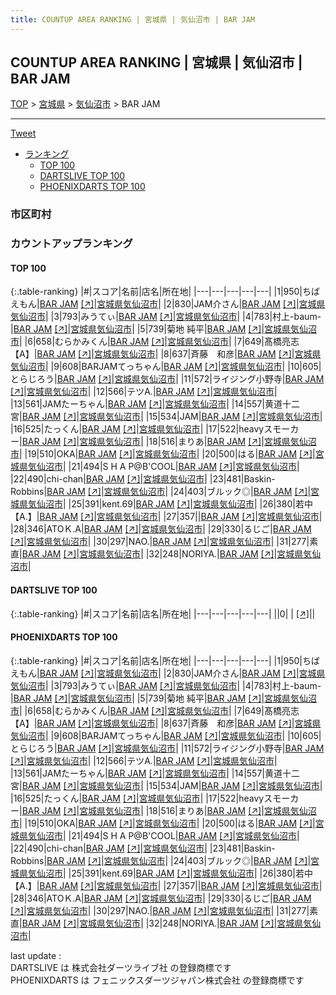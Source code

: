 ```yaml
---
title: COUNTUP AREA RANKING | 宮城県 | 気仙沼市 | BAR JAM
---
```

## COUNTUP AREA RANKING | 宮城県 | 気仙沼市 | BAR JAM

[TOP](/darts/rank/) > [宮城県](/darts/rank/宮城県/) > [気仙沼市](/darts/rank/宮城県/気仙沼市/) > BAR JAM

___

<a href="https://twitter.com/share?ref_src=twsrc%5Etfw" data-text="COUNTUP AREA RANKING | 宮城県気仙沼市BAR JAM" class="twitter-share-button" data-hashtags="DARTSLIVE,PHOENIXDARTS,darts,ダーツ" data-show-count="false">Tweet</a>

* [ランキング](#カウントアップランキング)
    * [TOP 100](#top-100)
    * [DARTSLIVE TOP 100](#dartslive-top-100)
    * [PHOENIXDARTS TOP 100](#phoenixdarts-top-100)

### 市区町村

<ul>

</ul>

### カウントアップランキング

#### TOP 100



{:.table-ranking}
|#|スコア|名前|店名|所在地|
|---|---|---|---|---|
|1|950|<span class="rank-name-pd">ちばえもん</span>|<a href="/darts/rank/shops/88273.html">BAR JAM</a> <a href="https://vs.phoenixdarts.com/jp/shop/shopDetailInfo/s_88273?s_seq=88273">[↗]</a>|<a href="/darts/rank/宮城県/気仙沼市">宮城県気仙沼市</a>|
|2|830|<span class="rank-name-pd">JAM介さん</span>|<a href="/darts/rank/shops/88273.html">BAR JAM</a> <a href="https://vs.phoenixdarts.com/jp/shop/shopDetailInfo/s_88273?s_seq=88273">[↗]</a>|<a href="/darts/rank/宮城県/気仙沼市">宮城県気仙沼市</a>|
|3|793|<span class="rank-name-pd">みうてぃ</span>|<a href="/darts/rank/shops/88273.html">BAR JAM</a> <a href="https://vs.phoenixdarts.com/jp/shop/shopDetailInfo/s_88273?s_seq=88273">[↗]</a>|<a href="/darts/rank/宮城県/気仙沼市">宮城県気仙沼市</a>|
|4|783|<span class="rank-name-pd">村上-baum-</span>|<a href="/darts/rank/shops/88273.html">BAR JAM</a> <a href="https://vs.phoenixdarts.com/jp/shop/shopDetailInfo/s_88273?s_seq=88273">[↗]</a>|<a href="/darts/rank/宮城県/気仙沼市">宮城県気仙沼市</a>|
|5|739|<span class="rank-name-pd"><span class="pro-icon-pd"></span>菊地 純平</span>|<a href="/darts/rank/shops/88273.html">BAR JAM</a> <a href="https://vs.phoenixdarts.com/jp/shop/shopDetailInfo/s_88273?s_seq=88273">[↗]</a>|<a href="/darts/rank/宮城県/気仙沼市">宮城県気仙沼市</a>|
|6|658|<span class="rank-name-pd">むらかみくん</span>|<a href="/darts/rank/shops/88273.html">BAR JAM</a> <a href="https://vs.phoenixdarts.com/jp/shop/shopDetailInfo/s_88273?s_seq=88273">[↗]</a>|<a href="/darts/rank/宮城県/気仙沼市">宮城県気仙沼市</a>|
|7|649|<span class="rank-name-pd">髙橋亮志【A】</span>|<a href="/darts/rank/shops/88273.html">BAR JAM</a> <a href="https://vs.phoenixdarts.com/jp/shop/shopDetailInfo/s_88273?s_seq=88273">[↗]</a>|<a href="/darts/rank/宮城県/気仙沼市">宮城県気仙沼市</a>|
|8|637|<span class="rank-name-pd">斉藤　和彦</span>|<a href="/darts/rank/shops/88273.html">BAR JAM</a> <a href="https://vs.phoenixdarts.com/jp/shop/shopDetailInfo/s_88273?s_seq=88273">[↗]</a>|<a href="/darts/rank/宮城県/気仙沼市">宮城県気仙沼市</a>|
|9|608|<span class="rank-name-pd">BARJAMてっちゃん</span>|<a href="/darts/rank/shops/88273.html">BAR JAM</a> <a href="https://vs.phoenixdarts.com/jp/shop/shopDetailInfo/s_88273?s_seq=88273">[↗]</a>|<a href="/darts/rank/宮城県/気仙沼市">宮城県気仙沼市</a>|
|10|605|<span class="rank-name-pd">とらじろう</span>|<a href="/darts/rank/shops/88273.html">BAR JAM</a> <a href="https://vs.phoenixdarts.com/jp/shop/shopDetailInfo/s_88273?s_seq=88273">[↗]</a>|<a href="/darts/rank/宮城県/気仙沼市">宮城県気仙沼市</a>|
|11|572|<span class="rank-name-pd">ライジング小野寺</span>|<a href="/darts/rank/shops/88273.html">BAR JAM</a> <a href="https://vs.phoenixdarts.com/jp/shop/shopDetailInfo/s_88273?s_seq=88273">[↗]</a>|<a href="/darts/rank/宮城県/気仙沼市">宮城県気仙沼市</a>|
|12|566|<span class="rank-name-pd">テツA.</span>|<a href="/darts/rank/shops/88273.html">BAR JAM</a> <a href="https://vs.phoenixdarts.com/jp/shop/shopDetailInfo/s_88273?s_seq=88273">[↗]</a>|<a href="/darts/rank/宮城県/気仙沼市">宮城県気仙沼市</a>|
|13|561|<span class="rank-name-pd">JAMたーちゃん</span>|<a href="/darts/rank/shops/88273.html">BAR JAM</a> <a href="https://vs.phoenixdarts.com/jp/shop/shopDetailInfo/s_88273?s_seq=88273">[↗]</a>|<a href="/darts/rank/宮城県/気仙沼市">宮城県気仙沼市</a>|
|14|557|<span class="rank-name-pd">黄道十二宮</span>|<a href="/darts/rank/shops/88273.html">BAR JAM</a> <a href="https://vs.phoenixdarts.com/jp/shop/shopDetailInfo/s_88273?s_seq=88273">[↗]</a>|<a href="/darts/rank/宮城県/気仙沼市">宮城県気仙沼市</a>|
|15|534|<span class="rank-name-pd">JAM</span>|<a href="/darts/rank/shops/88273.html">BAR JAM</a> <a href="https://vs.phoenixdarts.com/jp/shop/shopDetailInfo/s_88273?s_seq=88273">[↗]</a>|<a href="/darts/rank/宮城県/気仙沼市">宮城県気仙沼市</a>|
|16|525|<span class="rank-name-pd">たっくん</span>|<a href="/darts/rank/shops/88273.html">BAR JAM</a> <a href="https://vs.phoenixdarts.com/jp/shop/shopDetailInfo/s_88273?s_seq=88273">[↗]</a>|<a href="/darts/rank/宮城県/気仙沼市">宮城県気仙沼市</a>|
|17|522|<span class="rank-name-pd">heavyスモーカー</span>|<a href="/darts/rank/shops/88273.html">BAR JAM</a> <a href="https://vs.phoenixdarts.com/jp/shop/shopDetailInfo/s_88273?s_seq=88273">[↗]</a>|<a href="/darts/rank/宮城県/気仙沼市">宮城県気仙沼市</a>|
|18|516|<span class="rank-name-pd">まりあ</span>|<a href="/darts/rank/shops/88273.html">BAR JAM</a> <a href="https://vs.phoenixdarts.com/jp/shop/shopDetailInfo/s_88273?s_seq=88273">[↗]</a>|<a href="/darts/rank/宮城県/気仙沼市">宮城県気仙沼市</a>|
|19|510|<span class="rank-name-pd">OKA</span>|<a href="/darts/rank/shops/88273.html">BAR JAM</a> <a href="https://vs.phoenixdarts.com/jp/shop/shopDetailInfo/s_88273?s_seq=88273">[↗]</a>|<a href="/darts/rank/宮城県/気仙沼市">宮城県気仙沼市</a>|
|20|500|<span class="rank-name-pd">はる</span>|<a href="/darts/rank/shops/88273.html">BAR JAM</a> <a href="https://vs.phoenixdarts.com/jp/shop/shopDetailInfo/s_88273?s_seq=88273">[↗]</a>|<a href="/darts/rank/宮城県/気仙沼市">宮城県気仙沼市</a>|
|21|494|<span class="rank-name-pd">S H A P@B&#x27;COOL</span>|<a href="/darts/rank/shops/88273.html">BAR JAM</a> <a href="https://vs.phoenixdarts.com/jp/shop/shopDetailInfo/s_88273?s_seq=88273">[↗]</a>|<a href="/darts/rank/宮城県/気仙沼市">宮城県気仙沼市</a>|
|22|490|<span class="rank-name-pd">chi-chan</span>|<a href="/darts/rank/shops/88273.html">BAR JAM</a> <a href="https://vs.phoenixdarts.com/jp/shop/shopDetailInfo/s_88273?s_seq=88273">[↗]</a>|<a href="/darts/rank/宮城県/気仙沼市">宮城県気仙沼市</a>|
|23|481|<span class="rank-name-pd">Baskin-Robbins</span>|<a href="/darts/rank/shops/88273.html">BAR JAM</a> <a href="https://vs.phoenixdarts.com/jp/shop/shopDetailInfo/s_88273?s_seq=88273">[↗]</a>|<a href="/darts/rank/宮城県/気仙沼市">宮城県気仙沼市</a>|
|24|403|<span class="rank-name-pd">ブルック◎</span>|<a href="/darts/rank/shops/88273.html">BAR JAM</a> <a href="https://vs.phoenixdarts.com/jp/shop/shopDetailInfo/s_88273?s_seq=88273">[↗]</a>|<a href="/darts/rank/宮城県/気仙沼市">宮城県気仙沼市</a>|
|25|391|<span class="rank-name-pd">kent.69</span>|<a href="/darts/rank/shops/88273.html">BAR JAM</a> <a href="https://vs.phoenixdarts.com/jp/shop/shopDetailInfo/s_88273?s_seq=88273">[↗]</a>|<a href="/darts/rank/宮城県/気仙沼市">宮城県気仙沼市</a>|
|26|380|<span class="rank-name-pd">若中【A.】</span>|<a href="/darts/rank/shops/88273.html">BAR JAM</a> <a href="https://vs.phoenixdarts.com/jp/shop/shopDetailInfo/s_88273?s_seq=88273">[↗]</a>|<a href="/darts/rank/宮城県/気仙沼市">宮城県気仙沼市</a>|
|27|357|<span class="rank-name-pd"></span>|<a href="/darts/rank/shops/88273.html">BAR JAM</a> <a href="https://vs.phoenixdarts.com/jp/shop/shopDetailInfo/s_88273?s_seq=88273">[↗]</a>|<a href="/darts/rank/宮城県/気仙沼市">宮城県気仙沼市</a>|
|28|346|<span class="rank-name-pd">ATOＫ.A</span>|<a href="/darts/rank/shops/88273.html">BAR JAM</a> <a href="https://vs.phoenixdarts.com/jp/shop/shopDetailInfo/s_88273?s_seq=88273">[↗]</a>|<a href="/darts/rank/宮城県/気仙沼市">宮城県気仙沼市</a>|
|29|330|<span class="rank-name-pd">るじご</span>|<a href="/darts/rank/shops/88273.html">BAR JAM</a> <a href="https://vs.phoenixdarts.com/jp/shop/shopDetailInfo/s_88273?s_seq=88273">[↗]</a>|<a href="/darts/rank/宮城県/気仙沼市">宮城県気仙沼市</a>|
|30|297|<span class="rank-name-pd">NAO.</span>|<a href="/darts/rank/shops/88273.html">BAR JAM</a> <a href="https://vs.phoenixdarts.com/jp/shop/shopDetailInfo/s_88273?s_seq=88273">[↗]</a>|<a href="/darts/rank/宮城県/気仙沼市">宮城県気仙沼市</a>|
|31|277|<span class="rank-name-pd">素直</span>|<a href="/darts/rank/shops/88273.html">BAR JAM</a> <a href="https://vs.phoenixdarts.com/jp/shop/shopDetailInfo/s_88273?s_seq=88273">[↗]</a>|<a href="/darts/rank/宮城県/気仙沼市">宮城県気仙沼市</a>|
|32|248|<span class="rank-name-pd">NORIYA.</span>|<a href="/darts/rank/shops/88273.html">BAR JAM</a> <a href="https://vs.phoenixdarts.com/jp/shop/shopDetailInfo/s_88273?s_seq=88273">[↗]</a>|<a href="/darts/rank/宮城県/気仙沼市">宮城県気仙沼市</a>|


#### DARTSLIVE TOP 100



{:.table-ranking}
|#|スコア|名前|店名|所在地|
|---|---|---|---|---|
||0|<span class="rank-name-dl"> </span>|<a href="/darts/rank/shops/.html"></a> <a href="">[↗]</a>|<a href="/darts/rank//"></a>|


#### PHOENIXDARTS TOP 100



{:.table-ranking}
|#|スコア|名前|店名|所在地|
|---|---|---|---|---|
|1|950|<span class="rank-name-pd">ちばえもん</span>|<a href="/darts/rank/shops/88273.html">BAR JAM</a> <a href="https://vs.phoenixdarts.com/jp/shop/shopDetailInfo/s_88273?s_seq=88273">[↗]</a>|<a href="/darts/rank/宮城県/気仙沼市">宮城県気仙沼市</a>|
|2|830|<span class="rank-name-pd">JAM介さん</span>|<a href="/darts/rank/shops/88273.html">BAR JAM</a> <a href="https://vs.phoenixdarts.com/jp/shop/shopDetailInfo/s_88273?s_seq=88273">[↗]</a>|<a href="/darts/rank/宮城県/気仙沼市">宮城県気仙沼市</a>|
|3|793|<span class="rank-name-pd">みうてぃ</span>|<a href="/darts/rank/shops/88273.html">BAR JAM</a> <a href="https://vs.phoenixdarts.com/jp/shop/shopDetailInfo/s_88273?s_seq=88273">[↗]</a>|<a href="/darts/rank/宮城県/気仙沼市">宮城県気仙沼市</a>|
|4|783|<span class="rank-name-pd">村上-baum-</span>|<a href="/darts/rank/shops/88273.html">BAR JAM</a> <a href="https://vs.phoenixdarts.com/jp/shop/shopDetailInfo/s_88273?s_seq=88273">[↗]</a>|<a href="/darts/rank/宮城県/気仙沼市">宮城県気仙沼市</a>|
|5|739|<span class="rank-name-pd"><span class="pro-icon-pd"></span>菊地 純平</span>|<a href="/darts/rank/shops/88273.html">BAR JAM</a> <a href="https://vs.phoenixdarts.com/jp/shop/shopDetailInfo/s_88273?s_seq=88273">[↗]</a>|<a href="/darts/rank/宮城県/気仙沼市">宮城県気仙沼市</a>|
|6|658|<span class="rank-name-pd">むらかみくん</span>|<a href="/darts/rank/shops/88273.html">BAR JAM</a> <a href="https://vs.phoenixdarts.com/jp/shop/shopDetailInfo/s_88273?s_seq=88273">[↗]</a>|<a href="/darts/rank/宮城県/気仙沼市">宮城県気仙沼市</a>|
|7|649|<span class="rank-name-pd">髙橋亮志【A】</span>|<a href="/darts/rank/shops/88273.html">BAR JAM</a> <a href="https://vs.phoenixdarts.com/jp/shop/shopDetailInfo/s_88273?s_seq=88273">[↗]</a>|<a href="/darts/rank/宮城県/気仙沼市">宮城県気仙沼市</a>|
|8|637|<span class="rank-name-pd">斉藤　和彦</span>|<a href="/darts/rank/shops/88273.html">BAR JAM</a> <a href="https://vs.phoenixdarts.com/jp/shop/shopDetailInfo/s_88273?s_seq=88273">[↗]</a>|<a href="/darts/rank/宮城県/気仙沼市">宮城県気仙沼市</a>|
|9|608|<span class="rank-name-pd">BARJAMてっちゃん</span>|<a href="/darts/rank/shops/88273.html">BAR JAM</a> <a href="https://vs.phoenixdarts.com/jp/shop/shopDetailInfo/s_88273?s_seq=88273">[↗]</a>|<a href="/darts/rank/宮城県/気仙沼市">宮城県気仙沼市</a>|
|10|605|<span class="rank-name-pd">とらじろう</span>|<a href="/darts/rank/shops/88273.html">BAR JAM</a> <a href="https://vs.phoenixdarts.com/jp/shop/shopDetailInfo/s_88273?s_seq=88273">[↗]</a>|<a href="/darts/rank/宮城県/気仙沼市">宮城県気仙沼市</a>|
|11|572|<span class="rank-name-pd">ライジング小野寺</span>|<a href="/darts/rank/shops/88273.html">BAR JAM</a> <a href="https://vs.phoenixdarts.com/jp/shop/shopDetailInfo/s_88273?s_seq=88273">[↗]</a>|<a href="/darts/rank/宮城県/気仙沼市">宮城県気仙沼市</a>|
|12|566|<span class="rank-name-pd">テツA.</span>|<a href="/darts/rank/shops/88273.html">BAR JAM</a> <a href="https://vs.phoenixdarts.com/jp/shop/shopDetailInfo/s_88273?s_seq=88273">[↗]</a>|<a href="/darts/rank/宮城県/気仙沼市">宮城県気仙沼市</a>|
|13|561|<span class="rank-name-pd">JAMたーちゃん</span>|<a href="/darts/rank/shops/88273.html">BAR JAM</a> <a href="https://vs.phoenixdarts.com/jp/shop/shopDetailInfo/s_88273?s_seq=88273">[↗]</a>|<a href="/darts/rank/宮城県/気仙沼市">宮城県気仙沼市</a>|
|14|557|<span class="rank-name-pd">黄道十二宮</span>|<a href="/darts/rank/shops/88273.html">BAR JAM</a> <a href="https://vs.phoenixdarts.com/jp/shop/shopDetailInfo/s_88273?s_seq=88273">[↗]</a>|<a href="/darts/rank/宮城県/気仙沼市">宮城県気仙沼市</a>|
|15|534|<span class="rank-name-pd">JAM</span>|<a href="/darts/rank/shops/88273.html">BAR JAM</a> <a href="https://vs.phoenixdarts.com/jp/shop/shopDetailInfo/s_88273?s_seq=88273">[↗]</a>|<a href="/darts/rank/宮城県/気仙沼市">宮城県気仙沼市</a>|
|16|525|<span class="rank-name-pd">たっくん</span>|<a href="/darts/rank/shops/88273.html">BAR JAM</a> <a href="https://vs.phoenixdarts.com/jp/shop/shopDetailInfo/s_88273?s_seq=88273">[↗]</a>|<a href="/darts/rank/宮城県/気仙沼市">宮城県気仙沼市</a>|
|17|522|<span class="rank-name-pd">heavyスモーカー</span>|<a href="/darts/rank/shops/88273.html">BAR JAM</a> <a href="https://vs.phoenixdarts.com/jp/shop/shopDetailInfo/s_88273?s_seq=88273">[↗]</a>|<a href="/darts/rank/宮城県/気仙沼市">宮城県気仙沼市</a>|
|18|516|<span class="rank-name-pd">まりあ</span>|<a href="/darts/rank/shops/88273.html">BAR JAM</a> <a href="https://vs.phoenixdarts.com/jp/shop/shopDetailInfo/s_88273?s_seq=88273">[↗]</a>|<a href="/darts/rank/宮城県/気仙沼市">宮城県気仙沼市</a>|
|19|510|<span class="rank-name-pd">OKA</span>|<a href="/darts/rank/shops/88273.html">BAR JAM</a> <a href="https://vs.phoenixdarts.com/jp/shop/shopDetailInfo/s_88273?s_seq=88273">[↗]</a>|<a href="/darts/rank/宮城県/気仙沼市">宮城県気仙沼市</a>|
|20|500|<span class="rank-name-pd">はる</span>|<a href="/darts/rank/shops/88273.html">BAR JAM</a> <a href="https://vs.phoenixdarts.com/jp/shop/shopDetailInfo/s_88273?s_seq=88273">[↗]</a>|<a href="/darts/rank/宮城県/気仙沼市">宮城県気仙沼市</a>|
|21|494|<span class="rank-name-pd">S H A P@B&#x27;COOL</span>|<a href="/darts/rank/shops/88273.html">BAR JAM</a> <a href="https://vs.phoenixdarts.com/jp/shop/shopDetailInfo/s_88273?s_seq=88273">[↗]</a>|<a href="/darts/rank/宮城県/気仙沼市">宮城県気仙沼市</a>|
|22|490|<span class="rank-name-pd">chi-chan</span>|<a href="/darts/rank/shops/88273.html">BAR JAM</a> <a href="https://vs.phoenixdarts.com/jp/shop/shopDetailInfo/s_88273?s_seq=88273">[↗]</a>|<a href="/darts/rank/宮城県/気仙沼市">宮城県気仙沼市</a>|
|23|481|<span class="rank-name-pd">Baskin-Robbins</span>|<a href="/darts/rank/shops/88273.html">BAR JAM</a> <a href="https://vs.phoenixdarts.com/jp/shop/shopDetailInfo/s_88273?s_seq=88273">[↗]</a>|<a href="/darts/rank/宮城県/気仙沼市">宮城県気仙沼市</a>|
|24|403|<span class="rank-name-pd">ブルック◎</span>|<a href="/darts/rank/shops/88273.html">BAR JAM</a> <a href="https://vs.phoenixdarts.com/jp/shop/shopDetailInfo/s_88273?s_seq=88273">[↗]</a>|<a href="/darts/rank/宮城県/気仙沼市">宮城県気仙沼市</a>|
|25|391|<span class="rank-name-pd">kent.69</span>|<a href="/darts/rank/shops/88273.html">BAR JAM</a> <a href="https://vs.phoenixdarts.com/jp/shop/shopDetailInfo/s_88273?s_seq=88273">[↗]</a>|<a href="/darts/rank/宮城県/気仙沼市">宮城県気仙沼市</a>|
|26|380|<span class="rank-name-pd">若中【A.】</span>|<a href="/darts/rank/shops/88273.html">BAR JAM</a> <a href="https://vs.phoenixdarts.com/jp/shop/shopDetailInfo/s_88273?s_seq=88273">[↗]</a>|<a href="/darts/rank/宮城県/気仙沼市">宮城県気仙沼市</a>|
|27|357|<span class="rank-name-pd"></span>|<a href="/darts/rank/shops/88273.html">BAR JAM</a> <a href="https://vs.phoenixdarts.com/jp/shop/shopDetailInfo/s_88273?s_seq=88273">[↗]</a>|<a href="/darts/rank/宮城県/気仙沼市">宮城県気仙沼市</a>|
|28|346|<span class="rank-name-pd">ATOＫ.A</span>|<a href="/darts/rank/shops/88273.html">BAR JAM</a> <a href="https://vs.phoenixdarts.com/jp/shop/shopDetailInfo/s_88273?s_seq=88273">[↗]</a>|<a href="/darts/rank/宮城県/気仙沼市">宮城県気仙沼市</a>|
|29|330|<span class="rank-name-pd">るじご</span>|<a href="/darts/rank/shops/88273.html">BAR JAM</a> <a href="https://vs.phoenixdarts.com/jp/shop/shopDetailInfo/s_88273?s_seq=88273">[↗]</a>|<a href="/darts/rank/宮城県/気仙沼市">宮城県気仙沼市</a>|
|30|297|<span class="rank-name-pd">NAO.</span>|<a href="/darts/rank/shops/88273.html">BAR JAM</a> <a href="https://vs.phoenixdarts.com/jp/shop/shopDetailInfo/s_88273?s_seq=88273">[↗]</a>|<a href="/darts/rank/宮城県/気仙沼市">宮城県気仙沼市</a>|
|31|277|<span class="rank-name-pd">素直</span>|<a href="/darts/rank/shops/88273.html">BAR JAM</a> <a href="https://vs.phoenixdarts.com/jp/shop/shopDetailInfo/s_88273?s_seq=88273">[↗]</a>|<a href="/darts/rank/宮城県/気仙沼市">宮城県気仙沼市</a>|
|32|248|<span class="rank-name-pd">NORIYA.</span>|<a href="/darts/rank/shops/88273.html">BAR JAM</a> <a href="https://vs.phoenixdarts.com/jp/shop/shopDetailInfo/s_88273?s_seq=88273">[↗]</a>|<a href="/darts/rank/宮城県/気仙沼市">宮城県気仙沼市</a>|


<div class="footer border-top border-gray-light mt-5 pt-3 text-right text-gray">
    last update : <span style="font-weight: italic" id="foot_last_modified"></span><br />
    DARTSLIVE は 株式会社ダーツライブ社 の登録商標です<br />
    PHOENIXDARTS は フェニックスダーツジャパン株式会社 の登録商標です<br />
</div>

<script src="https://cdnjs.cloudflare.com/ajax/libs/jquery.tablesorter/2.31.3/js/jquery.tablesorter.min.js" integrity="sha512-qzgd5cYSZcosqpzpn7zF2ZId8f/8CHmFKZ8j7mU4OUXTNRd5g+ZHBPsgKEwoqxCtdQvExE5LprwwPAgoicguNg==" crossorigin="anonymous" referrerpolicy="no-referrer"></script>
<link rel="stylesheet" href="https://cdnjs.cloudflare.com/ajax/libs/jquery.tablesorter/2.31.3/css/theme.default.min.css" integrity="sha512-wghhOJkjQX0Lh3NSWvNKeZ0ZpNn+SPVXX1Qyc9OCaogADktxrBiBdKGDoqVUOyhStvMBmJQ8ZdMHiR3wuEq8+w==" crossorigin="anonymous" referrerpolicy="no-referrer" />
<script>
$(function() {
    $(".table-ranking").tablesorter({sortList:[[0, 0]]});
    $("#foot_last_modified").text(formatDate(new Date(document.lastModified), 'yyyy-MM-dd HH:mm:ss'));
});
</script>

<script async src="https://platform.twitter.com/widgets.js" charset="utf-8"></script>